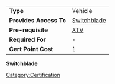 |                        |                                          |
| ---------------------- | ---------------------------------------- |
| **Type**               | Vehicle                                  |
| **Provides Access To** | [Switchblade](Switchblade.md) |
| **Pre-requisite**      | [ATV](</ATV_(Certification)>) |
| **Required For**       | \-                                       |
| **Cert Point Cost**    | 1                                        |

**Switchblade**

[Category:Certification](Category:Certification.md)
